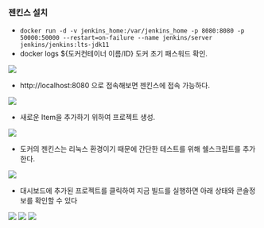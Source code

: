 ### 젠킨스 설치
* `docker run -d -v jenkins_home:/var/jenkins_home -p 8080:8080 -p 50000:50000 --restart=on-failure --name jenkins/server jenkins/jenkins:lts-jdk11`
* docker logs ${도커컨테이너 이름/ID} 도커 초기 패스워드 확인.

<img src="./img/4.png">

* http://localhost:8080 으로 접속해보면 젠킨스에 접속 가능하다.

<img src="./img/5.png">

* 새로운 Item을 추가하기 위하여 프로젝트 생성.

<img src="./img/6.png">

* 도커의 젠킨스는 리눅스 환경이기 때문에 간단한 테스트를 위해 쉘스크립트를 추가한다.

<img src="./img/7.png">

* 대시보드에 추가된 프로젝트를 클릭하여 지금 빌드를 실행하면 아래 상태와 콘솔정보를 확인할 수 있다

<img src="./img/8.png">

<img src="./img/9.png">

<img src="./img/10.png">